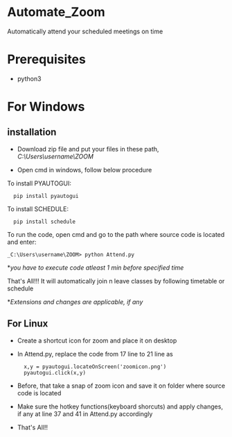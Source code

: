 # Automate_Zoom
Automatically attend your scheduled meetings on time

# Prerequisites
* python3
# For Windows
## installation
* Download zip file and put your files in these path,
    _C:\Users\username\ZOOM_
    
* Open cmd in windows, follow below procedure

To install PYAUTOGUI:

      pip install pyautogui

To install SCHEDULE:

      pip install schedule
      
To run the code, open cmd and go to the path where source code is located and enter:

    _C:\Users\username\ZOOM> python Attend.py
    
*_you have to execute code atleast 1 min before specified time_

That's All!!!
It will automatically join n leave classes by following timetable or schedule

*_Extensions and changes are applicable, if any_

## For Linux

* Create a shortcut icon for zoom and place it on desktop
* In Attend.py, replace the code from 17 line to 21 line as

        x,y = pyautogui.locateOnScreen('zoomicon.png')
	    pyautogui.click(x,y)
       
* Before, that take a snap of zoom icon and save it on folder where source code is located
* Make sure the hotkey functions(keyboard shorcuts) and apply changes, if any at line 37 and 41 in Attend.py accordingly
* That's All!!
